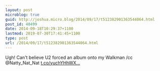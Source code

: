 ```yaml
---
layout: post
microblog: true
guid: http://joshua.micro.blog/2014/09/17/t512382901363544064.html
post_id: 40499
date: 2014-09-18T10:29:37+1100
lastmod: 2019-07-30T17:41:45+1100
type: post
url: /2014/09/17/t512382901363544064.html
---
```

Ugh! Can't believe U2 forced an album onto my Walkman /cc @Natty_Nat_Nat [t.co/yuchYHhWX...](http://t.co/yuchYHhWXu)
